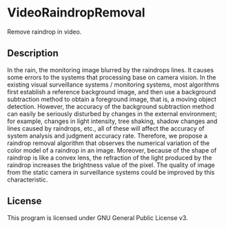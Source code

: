 # VideoRaindropRemoval

Remove raindrop in video.

## Description
In the rain, the monitoring image blurred by the raindrops lines. It causes some errors to the systems that processing base on camera vision. In the existing visual surveillance systems / monitoring systems, most algorithms first establish a reference background image, and then use a background subtraction method to obtain a foreground image, that is, a moving object detection. However, the accuracy of the background subtraction method can easily be seriously disturbed by changes in the external environment; for example, changes in light intensity, tree shaking, shadow changes and lines caused by raindrops, etc., all of these will affect the accuracy of system analysis and judgment accuracy rate. Therefore, we propose a raindrop removal algorithm that observes the numerical variation of the color model of a raindrop in an image. Moreover, because of the shape of raindrop is like a convex lens, the refraction of the light produced by the raindrop increases the brightness value of the pixel. The quality of image from the static camera in surveillance systems could be improved by this characteristic.

## License

This program is licensed under GNU General Public License v3.
